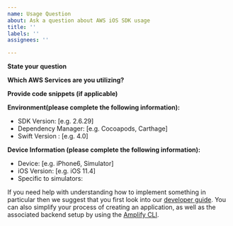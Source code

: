 ```yaml
---
name: Usage Question
about: Ask a question about AWS iOS SDK usage
title: ''
labels: ''
assignees: ''

---
```


**State your question**

**Which AWS Services are you utilizing?**

**Provide code snippets (if applicable)**

**Environment(please complete the following information):**
 - SDK Version: [e.g. 2.6.29]
 - Dependency Manager: [e.g. Cocoapods, Carthage]
 - Swift Version : [e.g. 4.0]

**Device Information (please complete the following information):**
 - Device: [e.g. iPhone6, Simulator]
 - iOS Version: [e.g. iOS 11.4]
 - Specific to simulators:

If you need help with understanding how to implement something in particular then we suggest that you first look into our [developer guide](https://docs.aws.amazon.com/aws-mobile/latest/developerguide/aws-mobile-android-and-iOS.html). You can also simplify your process of creating an application, as well as the associated backend setup by using the [Amplify CLI](https://aws-amplify.github.io/media/get_started).
